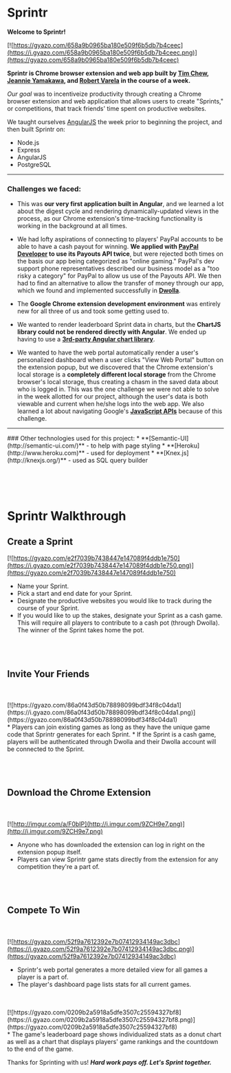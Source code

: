 # Sprintr

**Welcome to Sprintr!**

[![https://gyazo.com/658a9b0965ba180e509f6b5db7b4ceec](https://i.gyazo.com/658a9b0965ba180e509f6b5db7b4ceec.png)](https://gyazo.com/658a9b0965ba180e509f6b5db7b4ceec)

**Sprintr is Chrome browser extension and web app built by [Tim Chew](http://www.github.com/timothyrchew),  [Jeannie Yamakawa](http://www.github.com/JeannieYamakawa), and [Robert Varela](http://www.github.com/rvarela11) in the course of a week.**

*Our goal* was to incentiveize productivity through creating a Chrome browser extension and web application that allows users to create "Sprints," or competitions, that track friends' time spent on productive websites. 

We taught ourselves [AngularJS](https://angularjs.org/) the week prior to beginning the project, and then built Sprintr on:
* Node.js
* Express
* AngularJS
* PostgreSQL
<hr>

### Challenges we faced:

* This was **our very first application built in Angular**, and we learned a lot about the digest cycle and rendering dynamically-updated views in the process, as our Chrome extension's time-tracking functionality is working in the background at all times.

* We had lofty aspirations of connecting to players' PayPal accounts to be able to have a cash payout for winning. **We applied with [PayPal Developer](https://developer.paypal.com/) to use its Payouts API twice**, but were rejected both times on the basis our app being categorized as "online gaming." PayPal's dev support phone representatives described our business model as a "too risky a category" for PayPal to allow us use of the Payouts API. We then had to find an alternative to allow the transfer of money through our app, which we found and implemented successfully in **[Dwolla](https://developers.dwolla.com/)**.

* The **Google Chrome extension development environment** was entirely new for all three of us and took some getting used to.

* We wanted to render leaderboard Sprint data in charts, but the **ChartJS library could not be rendered directly with Angular**. We ended up having to use a **[3rd-party Angular chart library](https://jtblin.github.io/angular-chart.js/)**.

* We wanted to have the web portal automatically render a user's personalized dashboard when a user clicks "View Web Portal" button on the extension popup, but we discovered that the Chrome extension's local storage is a **completely different local storage** from the Chrome browser's local storage, thus creating a chasm in the saved data about who is logged in. This was the one challenge we were not able to solve in the week allotted for our project, although the user's data is both viewable and current when he/she logs into the web app. We also learned a lot about navigating Google's **[JavaScript APIs](https://developer.chrome.com/extensions/api_index)** because of this challenge.
<hr>
### Other technologies used for this project:
* **[Semantic-UI](http://semantic-ui.com/)** - to help with page styling
* **[Heroku](http://www.heroku.com)** - used for deployment
* **[Knex.js](http://knexjs.org/)** - used as SQL query builder


<br><br>
<br>

# Sprintr Walkthrough

##  Create a Sprint 
[![https://gyazo.com/e2f7039b7438447e147089f4ddb1e750](https://i.gyazo.com/e2f7039b7438447e147089f4ddb1e750.png)](https://gyazo.com/e2f7039b7438447e147089f4ddb1e750)
<br>
* Name your Sprint.
* Pick a start and end date for your Sprint. 
* Designate the productive websites you would like to track during the course of your Sprint. 
* If you would like to up the stakes, designate your Sprint as a cash game. This will require all players to contribute to a cash pot (through Dwolla). The winner of the Sprint takes home the pot.
<br><br><br><br>


##  Invite Your Friends

<br>
<br>
[![https://gyazo.com/86a0f43d50b78898099bdf34f8c04da1](https://i.gyazo.com/86a0f43d50b78898099bdf34f8c04da1.png)](https://gyazo.com/86a0f43d50b78898099bdf34f8c04da1)
<br>
* Players can join existing games as long as they have the unique game code that Sprintr generates for each Sprint. 
* If the Sprint is a cash game, players will be authenticated through Dwolla and their Dwolla account will be connected to the Sprint.
<br><br><br><br>


##  Download the Chrome Extension

<br><br>
[![http://imgur.com/a/F0bIP](http://i.imgur.com/9ZCH9e7.png)](http://i.imgur.com/9ZCH9e7.png)
<br>
* Anyone who has downloaded the extension can log in right on the extension popup itself.
* Players can view Sprintr game stats directly from the extension for any competition they're a part of. 
<br><br><br><br>


##  Compete To Win

<br><br>
[![https://gyazo.com/52f9a7612392e7b07412934149ac3dbc](https://i.gyazo.com/52f9a7612392e7b07412934149ac3dbc.png)](https://gyazo.com/52f9a7612392e7b07412934149ac3dbc)
<br>
* Sprintr's web portal generates a more detailed view for all games a player is a part of.
* The player's dashboard page lists stats for all current games.
<br>
<br>
[![https://gyazo.com/0209b2a5918a5dfe3507c25594327bf8](https://i.gyazo.com/0209b2a5918a5dfe3507c25594327bf8.png)](https://gyazo.com/0209b2a5918a5dfe3507c25594327bf8)
<br>
* The game's leaderboard page shows individualized stats as a donut chart as well as a chart that displays players' game rankings and the countdown to the end of the game.
<br>

Thanks for Sprinting with us!
<strong>*Hard work pays off. Let's Sprint together.*</strong>
